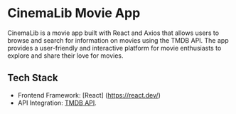 # CinemaLib Movie App

CinemaLib is a movie app built with React and Axios that allows users to browse and search for information on movies using the TMDB API. The app provides a user-friendly and interactive platform for movie enthusiasts to explore and share their love for movies.

## Tech Stack

- Frontend Framework: [React] (https://react.dev/)
- API Integration: [TMDB API](https://developer.themoviedb.org/docs).
